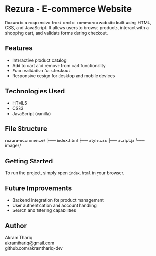 # Rezura - E-commerce Website

Rezura is a responsive front-end e-commerce website built using HTML, CSS, and JavaScript. It allows users to browse products, interact with a shopping cart, and validate forms during checkout.

## Features

- Interactive product catalog
- Add to cart and remove from cart functionality
- Form validation for checkout
- Responsive design for desktop and mobile devices

## Technologies Used

- HTML5
- CSS3
- JavaScript (vanilla)

## File Structure

rezura-ecommerce/
├── index.html
├── style.css
├── script.js
└── images/

## Getting Started

To run the project, simply open `index.html` in your browser.

## Future Improvements

- Backend integration for product management
- User authentication and account handling
- Search and filtering capabilities

## Author

Akram Thariq  
akramthariq@gmail.com  
github.com/akramthariq-dev

